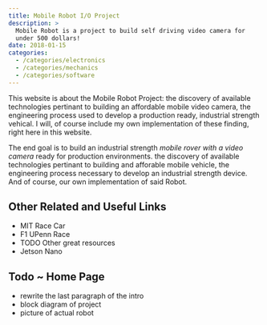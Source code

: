 ```yaml
---
title: Mobile Robot I/O Project
description: >
  Mobile Robot is a project to build self driving video camera for
  under 500 dollars! 
date: 2018-01-15
categories: 
  - /categories/electronics
  - /categories/mechanics
  - /categories/software
---
```


This website is about the Mobile Robot Project: the discovery of
available technologies pertinant to building an affordable mobile
video camera, the engineering process used to develop  a production
ready, industrial strength vehical.  I will, of course include my own
implementation of these finding, right here in this website. 
<!--more-->

The end goal is to build an industrial strength _mobile rover with a
video camera_ ready for production environments.  the discovery of
available technologies pertinant to building and afforable mobile
vehicle, the engineering process necessary to develop an industrial
strength device.  And of course, our own implementation of said Robot.

## Other Related and Useful Links

- MIT Race Car
- F1 UPenn Race
- TODO Other great resources
- Jetson Nano


## Todo ~ Home Page

- rewrite the last paragraph of the intro
- block diagram of project
- picture of actual robot
